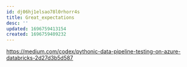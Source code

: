 ```yaml
---
id: dj06hj1elsao78l0rhorr4s
title: Great_expectations
desc: ''
updated: 1696759413154
created: 1696759409232
---
```

https://medium.com/codex/pythonic-data-pipeline-testing-on-azure-databricks-2d27d3b5d587